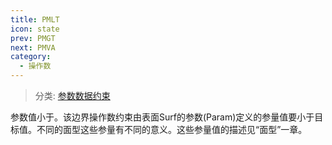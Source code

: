 ```yaml
---
title: PMLT
icon: state
prev: PMGT
next: PMVA
category:
  - 操作数
---
```


> 分类: [参数数据约束](/hb/operands/130/874/  "Zemax 操作数 参数数据约束")

参数值小于。该边界操作数约束由表面Surf的参数(Param)定义的参量值要小于目标值。不同的面型这些参量有不同的意义。这些参量值的描述见“面型”一章。